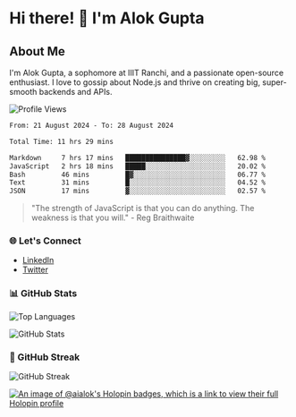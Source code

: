 # Hi there! 👋 I'm Alok Gupta

## About Me
I'm Alok Gupta, a sophomore at IIIT Ranchi, and a passionate open-source enthusiast. I love to gossip about Node.js and thrive on creating big, super-smooth backends and APIs.

![Profile Views](https://komarev.com/ghpvc/?username=aialok&label=Profile%20views&color=0e75b6&style=flat)

<!--START_SECTION:waka-->

```txt
From: 21 August 2024 - To: 28 August 2024

Total Time: 11 hrs 29 mins

Markdown     7 hrs 17 mins   ███████████████▓░░░░░░░░░   62.98 %
JavaScript   2 hrs 18 mins   █████░░░░░░░░░░░░░░░░░░░░   20.02 %
Bash         46 mins         █▓░░░░░░░░░░░░░░░░░░░░░░░   06.77 %
Text         31 mins         █░░░░░░░░░░░░░░░░░░░░░░░░   04.52 %
JSON         17 mins         ▓░░░░░░░░░░░░░░░░░░░░░░░░   02.57 %
```

<!--END_SECTION:waka-->

> "The strength of JavaScript is that you can do anything. The weakness is that you will." - Reg Braithwaite

### 🌐 Let's Connect
- [LinkedIn](https://www.linkedin.com/in/aialok/)
- [Twitter](https://twitter.com/ai_alok)

### 📊 GitHub Stats
![Top Languages](https://github-readme-stats.vercel.app/api/top-langs/?username=aialok&layout=compact)

![GitHub Stats](https://github-readme-stats-peach-pi.vercel.app/api?username=aialok&show_icons=true&hide_title=true&include_all_commits=true&count_private=true&bg_color=45,2b8eaf,b222a8&text_color=ffffff&icon_color=ffffff&title_color=ffffff&border_color=000000)

### 🚀 GitHub Streak
![GitHub Streak](https://github-readme-streak-stats.herokuapp.com/?user=aialok)



[![An image of @aialok's Holopin badges, which is a link to view their full Holopin profile](https://holopin.me/aialok)](https://holopin.io/@aialok)

